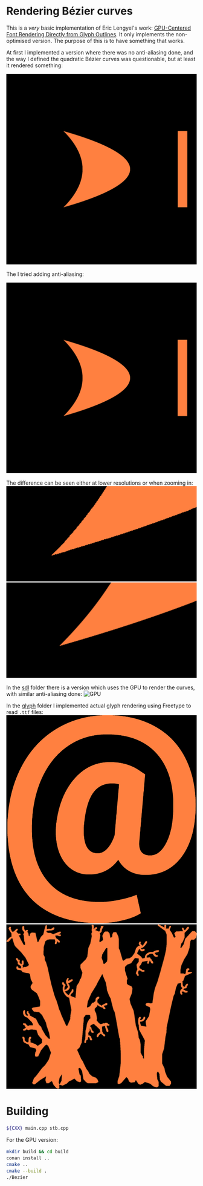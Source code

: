 # Rendering Bézier curves
This is a _very_ basic implementation of Eric Lengyel's work: [GPU-Centered Font Rendering Directly from Glyph Outlines](http://www.jcgt.org/published/0006/02/02/paper.pdf). It only implements the non-optimised version. The purpose of this is to have something that works.

At first I implemented a version where there was no anti-aliasing done, and the way I defined the quadratic Bézier curves was questionable, but at least it rendered something:

![Example](./img.png)

The I tried adding anti-aliasing:

![Example with anti-aliasing](./img_aa.png)

The difference can be seen either at lower resolutions or when zooming in:
![No-AA](./diff1.png)
![AA](./diff2.png)

In the [sdl](./sdl) folder there is a version which uses the GPU to render the curves, with similar anti-aliasing done:
![GPU](./sdl/GPU.gif)

In the [glyph](./glyph) folder I implemented actual glyph rendering using Freetype to read `.ttf` files:
![Roboto](./glyph_at.png)
![Wildwood](./glyph_wildwood.png)

# Building
```sh
${CXX} main.cpp stb.cpp
```

For the GPU version:
```sh
mkdir build && cd build
conan install ..
cmake ..
cmake --build .
./Bezier
```
